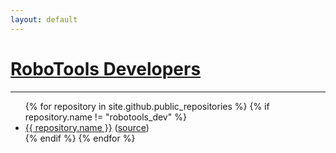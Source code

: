 ```yaml
---
layout: default
---
```


# [RoboTools Developers](https://github.com/robotools)

----

<ul>
{% for repository in site.github.public_repositories %}
    {% if repository.name != "robotools_dev" %}
        <li><a href="http://{{ repository.name }}.robotools.dev">{{ repository.name }}</a> <span class="source">(<a href="{{ repository.html_url }}">source</a>)</span></li>
    {% endif %}
{% endfor %}
</ul>